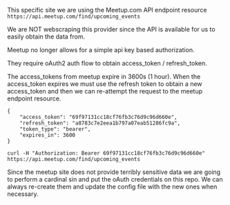 This specific site we are using the Meetup.com API endpoint resource
```https://api.meetup.com/find/upcoming_events```

We are NOT webscraping this provider since the API is available for us to easily obtain the data from.

Meetup no longer allows for a simple api key based authorization.

They require oAuth2 auth flow to obtain access_token / refresh_token.

The access_tokens from meetup expire in 3600s (1 hour). When the access_token expires we must use the refresh token to obtain a new access_token and then we can re-attempt the request to the meetup endpoint resource.
```
{
    "access_token": "69f97131cc18cf76fb3c76d9c96d660e",
    "refresh_token": "a8783c7e2eea1b797a07eab51286fc9a",
    "token_type": "bearer",
    "expires_in": 3600
}

curl -H "Authorization: Bearer 69f97131cc18cf76fb3c76d9c96d660e" https://api.meetup.com/find/upcoming_events

```

Since the meetup site does not provide terribly sensitive data we are going to perform a cardinal sin and put the oAuth credentials on this repo. We can always re-create them and update the config file with the new ones when necessary.
